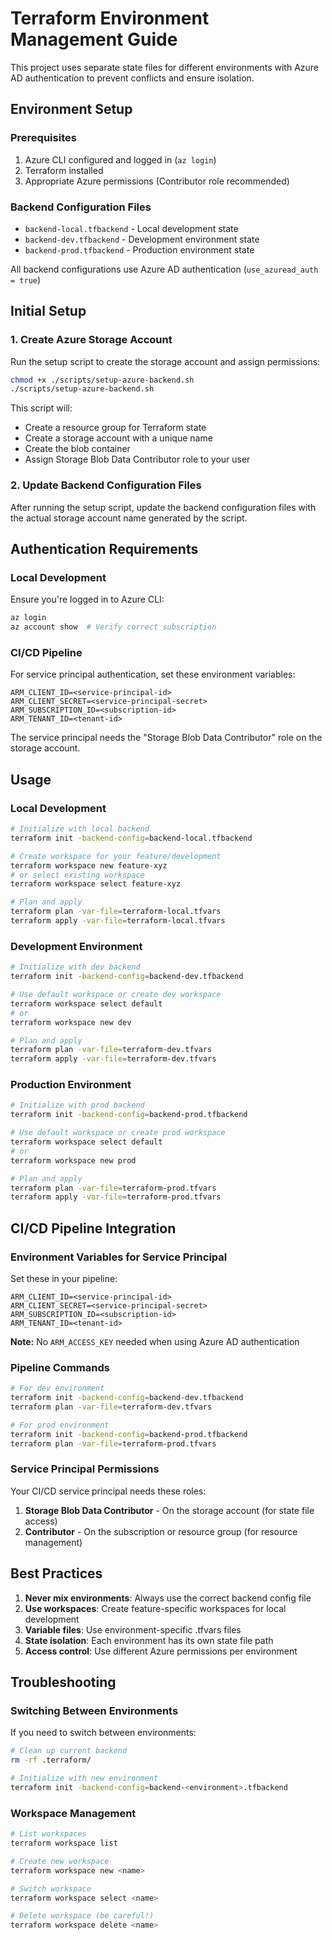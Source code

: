 # Terraform Environment Management Guide

This project uses separate state files for different environments with Azure AD authentication to prevent conflicts and ensure isolation.

## Environment Setup

### Prerequisites
1. Azure CLI configured and logged in (`az login`)
2. Terraform installed
3. Appropriate Azure permissions (Contributor role recommended)

### Backend Configuration Files
- `backend-local.tfbackend` - Local development state
- `backend-dev.tfbackend` - Development environment state  
- `backend-prod.tfbackend` - Production environment state

All backend configurations use Azure AD authentication (`use_azuread_auth = true`)

## Initial Setup

### 1. Create Azure Storage Account
Run the setup script to create the storage account and assign permissions:
```bash
chmod +x ./scripts/setup-azure-backend.sh
./scripts/setup-azure-backend.sh
```

This script will:
- Create a resource group for Terraform state
- Create a storage account with a unique name
- Create the blob container
- Assign Storage Blob Data Contributor role to your user

### 2. Update Backend Configuration Files
After running the setup script, update the backend configuration files with the actual storage account name generated by the script.

## Authentication Requirements

### Local Development
Ensure you're logged in to Azure CLI:
```bash
az login
az account show  # Verify correct subscription
```

### CI/CD Pipeline
For service principal authentication, set these environment variables:
```
ARM_CLIENT_ID=<service-principal-id>
ARM_CLIENT_SECRET=<service-principal-secret>
ARM_SUBSCRIPTION_ID=<subscription-id>
ARM_TENANT_ID=<tenant-id>
```

The service principal needs the "Storage Blob Data Contributor" role on the storage account.

## Usage

### Local Development
```bash
# Initialize with local backend
terraform init -backend-config=backend-local.tfbackend

# Create workspace for your feature/development
terraform workspace new feature-xyz
# or select existing workspace
terraform workspace select feature-xyz

# Plan and apply
terraform plan -var-file=terraform-local.tfvars
terraform apply -var-file=terraform-local.tfvars
```

### Development Environment
```bash
# Initialize with dev backend
terraform init -backend-config=backend-dev.tfbackend

# Use default workspace or create dev workspace
terraform workspace select default
# or
terraform workspace new dev

# Plan and apply
terraform plan -var-file=terraform-dev.tfvars
terraform apply -var-file=terraform-dev.tfvars
```

### Production Environment
```bash
# Initialize with prod backend
terraform init -backend-config=backend-prod.tfbackend

# Use default workspace or create prod workspace
terraform workspace select default
# or
terraform workspace new prod

# Plan and apply
terraform plan -var-file=terraform-prod.tfvars
terraform apply -var-file=terraform-prod.tfvars
```

## CI/CD Pipeline Integration

### Environment Variables for Service Principal
Set these in your pipeline:
```
ARM_CLIENT_ID=<service-principal-id>
ARM_CLIENT_SECRET=<service-principal-secret>
ARM_SUBSCRIPTION_ID=<subscription-id>
ARM_TENANT_ID=<tenant-id>
```

**Note:** No `ARM_ACCESS_KEY` needed when using Azure AD authentication

### Pipeline Commands
```bash
# For dev environment
terraform init -backend-config=backend-dev.tfbackend
terraform plan -var-file=terraform-dev.tfvars

# For prod environment  
terraform init -backend-config=backend-prod.tfbackend
terraform plan -var-file=terraform-prod.tfvars
```

### Service Principal Permissions
Your CI/CD service principal needs these roles:
1. **Storage Blob Data Contributor** - On the storage account (for state file access)
2. **Contributor** - On the subscription or resource group (for resource management)

## Best Practices

1. **Never mix environments**: Always use the correct backend config file
2. **Use workspaces**: Create feature-specific workspaces for local development
3. **Variable files**: Use environment-specific .tfvars files
4. **State isolation**: Each environment has its own state file path
5. **Access control**: Use different Azure permissions per environment

## Troubleshooting

### Switching Between Environments
If you need to switch between environments:
```bash
# Clean up current backend
rm -rf .terraform/

# Initialize with new environment
terraform init -backend-config=backend-<environment>.tfbackend
```

### Workspace Management
```bash
# List workspaces
terraform workspace list

# Create new workspace
terraform workspace new <name>

# Switch workspace
terraform workspace select <name>

# Delete workspace (be careful!)
terraform workspace delete <name>
```